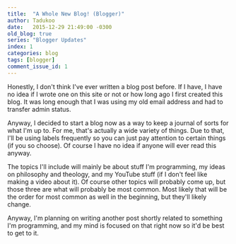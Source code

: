 ```yaml
---
title:  "A Whole New Blog! (Blogger)"
author: Tadukoo
date:   2015-12-29 21:49:00 -0300
old_blog: true
series: "Blogger Updates"
index: 1
categories: blog
tags: [blogger]
comment_issue_id: 1
---
```

Honestly, I don't think I've ever written a blog post before. If I have, I have no idea if I wrote one on this site or not or how long ago I first created 
this blog. It was long enough that I was using my old email address and had to transfer admin status.

Anyway, I decided to start a blog now as a way to keep a journal of sorts for what I'm up to. For me, that's actually a wide variety of things. Due to that, 
I'll be using labels frequently so you can just pay attention to certain things (if you so choose). Of course I have no idea if anyone will ever read this 
anyway.

The topics I'll include will mainly be about stuff I'm programming, my ideas on philosophy and theology, and my YouTube stuff (if I don't feel like making 
a video about it). Of course other topics will probably come up, but those three are what will probably be most common. Most likely that will be the order 
for most common as well in the beginning, but they'll likely change.

Anyway, I'm planning on writing another post shortly related to something I'm programming, and my mind is focused on that right now so it'd be best to get to it.
